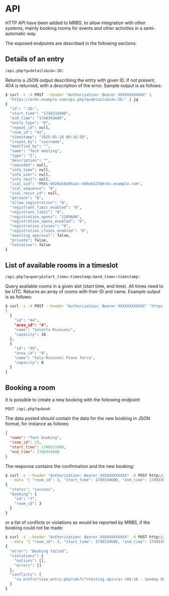 # API


HTTP API have been added to MRBS, to allow integration with other systems, mainly booking
rooms for events and other activities in a semi-automatic way. 

The exposed endpoints are described in the following sections. 

## Details of an entry
```
/api.php?q=details&id=:ID:
```
Returns a JSON output describing the entry with given ID. If not present, 404 is returned, 
with a description of the error. Sample output is as follows:
```bash
$ curl -s -X POST --header "Authorization: Bearer XXXXXXXXXXXX" \ 
  "https://mrbs.example.com/api.php?q=details&id=:ID:" | jq 
{
  "id": ":ID:",
  "start_time": "1748332800",
  "end_time": "1748343600",
  "entry_type": "0",
  "repeat_id": null,
  "room_id": "42",
  "timestamp": "2025-05-18 09:16:58",
  "create_by": "username",
  "modified_by": "",
  "name": "Test meeting",
  "type": "I",
  "description": "",
  "reminded": null,
  "info_time": null,
  "info_user": null,
  "info_text": null,
  "ical_uid": "MRBS-6829a58a05a2c-dd9a6327@mrbs.example.com",
  "ical_sequence": "0",
  "ical_recur_id": null,
  "persons": "0",
  "allow_registration": "0",
  "registrant_limit_enabled": "0",
  "registrant_limit": "0",
  "registration_opens": "1209600",
  "registration_opens_enabled": "0",
  "registration_closes": "0",
  "registration_closes_enabled": "0",
  "awaiting_approval": false,
  "private": false,
  "tentative": false
}
```

## List of available rooms in a timeslot

```
/api.php?q=query&start_time=:timestamp:&end_time=:timestamp:
```
Query available rooms in a given slot (start time, end time). All times need to be UTC. Returns 
an array of rooms with their ID and name. Example output is as follows:
```bash
$ curl -s -X POST --header "Authorization: Bearer XXXXXXXXXXXX" "https://mrbs.example.com/api.php?q=query&start_time=1748350155&end_time=1748353755" | jq 
[
  {
    "id": "44",
    "area_id": "4",
    "name": "Saletta Riunioni",
    "capacity": 16
  },
  {
    "id": "49",
    "area_id": "4",
    "name": "Sala Riunioni Piano Terra",
    "capacity": 8
  }
]
```


## Booking a room

It is possible to create a new booking with the following endpoint
```
POST /api.php?q=book
```

The data posted should contain the data for the new booking in JSON format, 
for instance as follows:
```json
{
  "name": "Test booking", 
  "room_id": 23,
  "start_time": 1748331000,
  "end_time": 1748334600
}
```
The response contains the confirmation and the new booking:
```bash
$ curl -s --header "Authorization: Bearer XXXXXXXXXXXX" -X POST http://mrbs.example.com/api.php?q=book \
  --data '{ "room_id": 3, "start_time": 1749334600, "end_time": 1749338200, "name": "testing" }' | jq
{
  "status": "success",
  "booking": {
    "id": "7",
    "room_id": 3
  }
}
```
or a list of conflicts or violations as would be reported by MRBS, if the booking could not be made:
```bash
$ curl -s --header "Authorization: Bearer XXXXXXXXXXXX" -X POST http://mrbs.example.com/api.php?q=book \
  --data '{ "room_id": 3, "start_time": 1749334600, "end_time": 1749338200, "name": "testing api" }' | jq
{
  "error": "Booking failed",
  "violations": {
    "notices": [],
    "errors": []
  },
  "conflicts": [
    "<a href=\"view_entry.php?id=7\">testing api</a> (00:16 - Sunday 08 June 2025, yyy) <span>(<a href=\"index.php?view=day&amp;year=2025&amp;month=6&amp;day=8&amp;area=2&amp;room=3\">View Day</a> | <a href=\"index.php?view=week&amp;year=2025&amp;month=6&amp;day=8&amp;area=2&amp;room=3\">View Week</a> | <a href=\"index.php?view=month&amp;year=2025&amp;month=6&amp;day=8&amp;area=2&amp;room=3\">View Month</a>)</span>"
  ]
}
```

